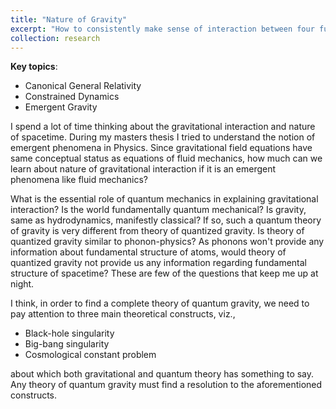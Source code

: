 ```yaml
---
title: "Nature of Gravity"
excerpt: "How to consistently make sense of interaction between four fundamental forces of nature?"
collection: research
---
```


**Key topics**:
+ Canonical General Relativity
+ Constrained Dynamics
+ Emergent Gravity

I spend a lot of time thinking about the gravitational interaction and nature of spacetime. During my masters thesis I tried to understand the notion of emergent phenomena in Physics. Since gravitational field equations have same conceptual status as equations of fluid mechanics, how much can we learn about nature of gravitational interaction if it is an emergent phenomena like fluid mechanics?

What is the essential role of quantum mechanics in explaining gravitational interaction? Is the world fundamentally quantum mechanical? Is gravity, same as hydrodynamics, manifestly classical? If so, such a quantum theory of gravity is very different from theory of quantized gravity. Is theory of quantized gravity similar to phonon-physics? As phonons won't provide any information about fundamental structure of atoms, would theory of quantized gravity not provide us any information regarding fundamental structure of spacetime? These are few of the questions that keep me up at night.

I think, in order to find a complete theory of quantum gravity, we need to pay attention to three main theoretical constructs, viz.,
+ Black-hole singularity
+ Big-bang singularity
+ Cosmological constant problem

about which both gravitational and quantum theory has something to say. Any theory of quantum gravity must find a resolution to the aforementioned constructs.

